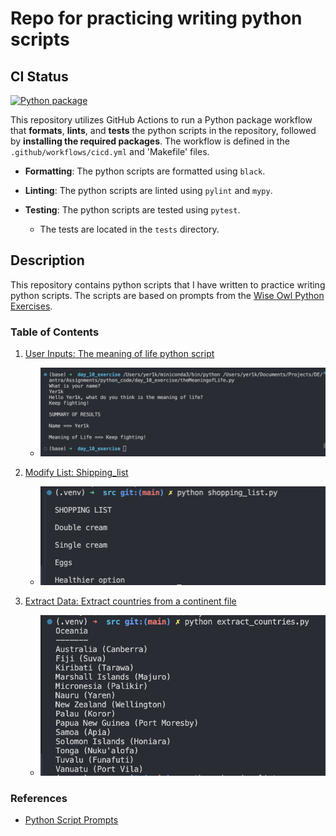 # Repo for practicing writing python scripts

## CI Status
[![Python package](https://github.com/Yer1k/python_practice/actions/workflows/cicd.yml/badge.svg?branch=main)](https://github.com/Yer1k/python_practice/actions/workflows/cicd.yml)

This repository utilizes GitHub Actions to run a Python package workflow that **formats**, **lints**, and **tests** the python scripts in the repository, followed by **installing the required packages**. The workflow is defined in the `.github/workflows/cicd.yml` and 'Makefile' files.

- **Formatting**: The python scripts are formatted using `black`.

- **Linting**: The python scripts are linted using `pylint` and `mypy`.

- **Testing**: The python scripts are tested using `pytest`.
    - The tests are located in the `tests` directory.


## Description
This repository contains python scripts that I have written to practice writing python scripts. The scripts are based on prompts from the [Wise Owl Python Exercises](https://www.wiseowl.co.uk/python/exercises/python/).

### Table of Contents
1. [User Inputs: The meaning of life python script](./src/theMeaningofLife.py)
    - ![The meaning of life python output](./screenshots/the_meaning_of_life_output.png)

1. [Modify List: Shipping_list](./src/shopping_list.py)
    - ![Shopping list output](./screenshots/shopping_list_output.png)

1. [Extract Data: Extract countries from a continent file](./src/extract_countries.py)
    - ![Extract countries output](./screenshots/extract_countries_output.png)
    
### References
- [Python Script Prompts](https://www.wiseowl.co.uk/python/exercises/python/)
